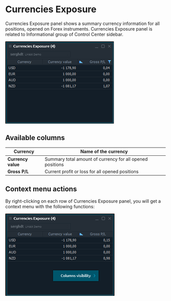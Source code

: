 # Currencies Exposure

Currencies Exposure panel shows a summary currency information for all positions, opened on Forex instruments. Currencies Exposure panel is related to Informational group of Control Center sidebar.

![The common look of Currencies Exposure panel](../.gitbook/assets/currenciExposure.png)

## Available columns <a href="#available-columns" id="available-columns"></a>

| **Currency**       | Name of the currency                                      |
| ------------------ | --------------------------------------------------------- |
| **Currency value** | Summary total amount of currency for all opened positions |
| **Gross P/L**      | Current profit or loss for all opened positions           |

## Context menu actions <a href="#context-menu-actions" id="context-menu-actions"></a>

By right-clicking on each row of Currencies Exposure panel, you will get a context menu with the following functions:

![Context functions](../.gitbook/assets/currenciExposureContextMenu.png)
